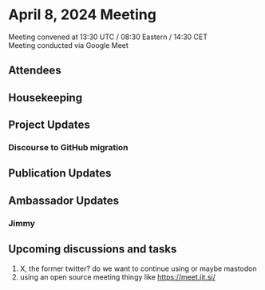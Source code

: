# April 8, 2024 Meeting
Meeting convened at 13:30 UTC / 08:30 Eastern / 14:30 CET  
Meeting conducted via Google Meet  


## Attendees



## Housekeeping


## Project Updates
### Discourse to GitHub migration


## Publication Updates



## Ambassador Updates
### Jimmy



## Upcoming discussions and tasks
 1. X, the former twitter? do we want to continue using or maybe mastodon
 2. using an open source meeting thingy like https://meet.jit.si/
 
